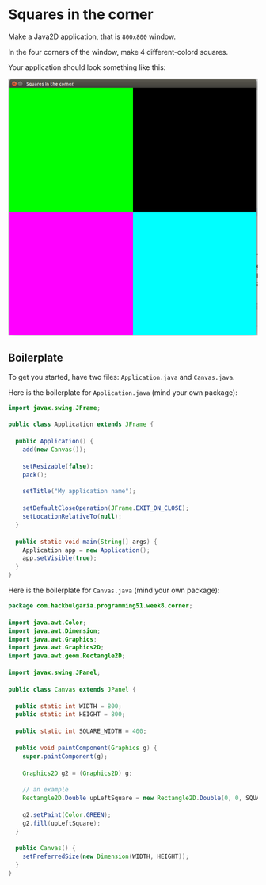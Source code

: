 # Squares in the corner

Make a Java2D application, that is `800x800` window.

In the four corners of the window, make 4 different-colord squares.

Your application should look something like this:

![](app.png)

## Boilerplate

To get you started, have two files: `Application.java` and `Canvas.java`.

Here is the boilerplate for `Application.java` (mind your own package):

```java
import javax.swing.JFrame;

public class Application extends JFrame {

  public Application() {
    add(new Canvas());
    
    setResizable(false);
    pack();
    
    setTitle("My application name");
    
    setDefaultCloseOperation(JFrame.EXIT_ON_CLOSE);
    setLocationRelativeTo(null);
  }
  
  public static void main(String[] args) {
    Application app = new Application();
    app.setVisible(true);
  }
}

```

Here is the boilerplate for `Canvas.java` (mind your own package):

```java
package com.hackbulgaria.programming51.week8.corner;

import java.awt.Color;
import java.awt.Dimension;
import java.awt.Graphics;
import java.awt.Graphics2D;
import java.awt.geom.Rectangle2D;

import javax.swing.JPanel;

public class Canvas extends JPanel {
  
  public static int WIDTH = 800;
  public static int HEIGHT = 800;
  
  public static int SQUARE_WIDTH = 400;
  
  public void paintComponent(Graphics g) {
    super.paintComponent(g);
    
    Graphics2D g2 = (Graphics2D) g;
    
    // an example    
    Rectangle2D.Double upLeftSquare = new Rectangle2D.Double(0, 0, SQUARE_WIDTH, SQUARE_WIDTH);
    
    g2.setPaint(Color.GREEN);
    g2.fill(upLeftSquare);
  }
  
  public Canvas() {
    setPreferredSize(new Dimension(WIDTH, HEIGHT));
  }
}

```
